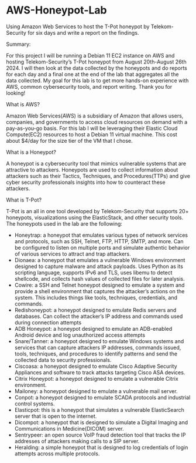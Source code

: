 # AWS-Honeypot-Lab
Using Amazon Web Services to host the T-Pot honeypot by Telekom-Security for six days and write a report on the findings.

Summary:

For this project I will be running a Debian 11 EC2 instance on AWS and hosting Telekom-Security’s T-Pot honeypot from August 20th-August 26th 2024. I will then look at the data collected by the honeypots and do reports for each day and a final one at the end of the lab that aggregates all the data collected. My goal for this lab is to get more hands-on experience with AWS, common cybersecurity tools, and report writing. Thank you for looking!

What is AWS?

Amazon Web Services(AWS) is a subsidiary of Amazon that allows users, companies, and governments to access cloud resources on demand with a pay-as-you-go basis. For this lab I will be leveraging their Elastic Cloud Compute(EC2) resources to host a Debian 11 virtual machine. This cost about $4/day for the size tier of the VM that I chose.

What is a Honeypot?

A honeypot is a cybersecurity tool that mimics vulnerable systems that are attractive to attackers. Honeypots are used to collect information about attackers such as their Tactics, Techniques, and Procedures(TTPs) and give cyber security professionals insights into how to counteract these attackers.

What is T-Pot?

T-Pot is an all in one tool developed by Telekom-Security that supports 20+ honeypots, visualizations using the ElasticStack, and other security tools. The honeypots used in the lab are the following:
- Honeytrap: a honeypot that emulates various types of network services and protocols, such as SSH, Telnet, FTP, HTTP, SMTP, and more. Can be configured to listen on multiple ports and simulate authentic behavior of various services to attract and trap attackers.
- Dionaea: a honeypot that emulates a vulnerable Windows environment designed to capture malware and attack payloads. Uses Python as its scripting language, supports IPv6 and TLS, uses libemu to detect shellcode, and collects hash values of collected files for later analysis.
- Cowire: a SSH and Telnet honeypot designed to emulate a system and provide a shell environment that captures the attacker’s actions on the system. This includes things like tools, techniques, credentials, and commands.
- Redishoneypot: a honeypot designed to emulate Redis servers and databases. Can collect the attacker’s IP address and commands used during connection attempts
- ADB Honeypot: a honeypot designed to emulate an ADB-enabled Android device and log unauthorized access attempts
- Snare/Tanner: a honeypot designed to emulate Windows systems and services that can capture attackers IP addresses, commands issued, tools, techniques, and procedures to identify patterns and send the collected data to security professionals.
- Ciscoasa: a honeypot designed to emulate Cisco Adaptive Security Appliances and software to track attacks targeting Cisco ASA devices.
- Citrix Honeypot: a honeypot designed to emulate a vulnerable Citrix environment.
- Mailoney: a honeypot designed to emulate a vulnerable mail server.
- Conpot: a honeypot designed to emulate SCADA protocols and industrial control systems.
- Elasticpot: this is a honeypot that simulates a vulnerable ElasticSearch server that is open to the internet.
- Dicompot: a honeypot that is designed to simulate a Digital Imaging and Communications in Medicine(DICOM) server.
- Sentrypeer: an open source VoIP fraud detection tool that tracks the IP addresses of attackers making calls to a SIP server.
- Heralding: a simple honeypot that is designed to log credentials of login attempts across multiple protocols.
